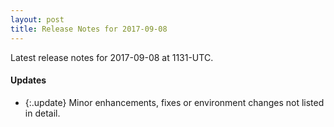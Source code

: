 ```yaml
---
layout: post
title: Release Notes for 2017-09-08
---
```


Latest release notes for 2017-09-08 at 1131-UTC.

<div class='updates' markdown='1'>

#### Updates

- {:.update} Minor enhancements, fixes or environment changes not listed in detail.

</div>



